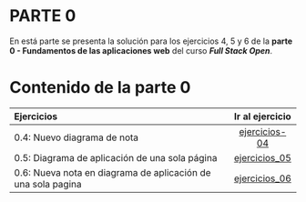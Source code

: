 # PARTE 0
En está parte se presenta la solución para los ejercicios 4, 5 y 6 de la **parte 0 - Fundamentos de las aplicaciones web** del curso ***Full Stack Open***.

# Contenido de la parte 0
| Ejercicios | Ir al ejercicio |
|     :---      |          :---: |
| 0.4: Nuevo diagrama de nota | [ejercicios-04](./Nuevo_diagrama_de_nota.md)   |
| 0.5: Diagrama de aplicación de una sola página  | [ejercicios_05](./Diagrama_de_SPA.md)   |
| 0.6: Nueva nota en diagrama de aplicación de una sola pagina | [ejercicios_06](./Nueva_nota_en_diagrama_SPA.md)   |